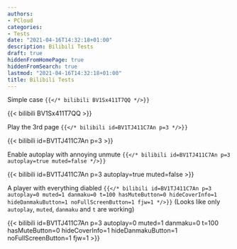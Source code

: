 ```yaml
---
authors:
- PCloud
categories:
- Tests
date: "2021-04-16T14:32:18+01:00"
description: Bilibili Tests
draft: true
hiddenFromHomePage: true
hiddenFromSearch: true
lastmod: "2021-04-16T14:32:18+01:00"
title: Bilibili Tests
---
```


<!--more-->

Simple case `{{</* bilibili BV1Sx411T7QQ */>}}`

{{< bilibili BV1Sx411T7QQ >}}

Play the 3rd page `{{</* bilibili id=BV1TJ411C7An p=3 */>}}`

{{< bilibili id=BV1TJ411C7An p=3 >}}

Enable autoplay with annoying unmute `{{</* bilibili id=BV1TJ411C7An p=3 autoplay=true muted=false */>}}`

{{< bilibili id=BV1TJ411C7An p=3 autoplay=true muted=false >}}

A player with everything diabled `{{</* bilibili id=BV1TJ411C7An p=3 autoplay=0 muted=1 danmaku=0 t=100 hasMuteButton=0 hideCoverInfo=1 hideDanmakuButton=1 noFullScreenButton=1 fjw=1 */>}}` (Looks like only `autoplay`, `muted`, `danmaku` and `t` are working)

{{< bilibili id=BV1TJ411C7An p=3 autoplay=0 muted=1 danmaku=0 t=100 hasMuteButton=0 hideCoverInfo=1 hideDanmakuButton=1 noFullScreenButton=1 fjw=1 >}}